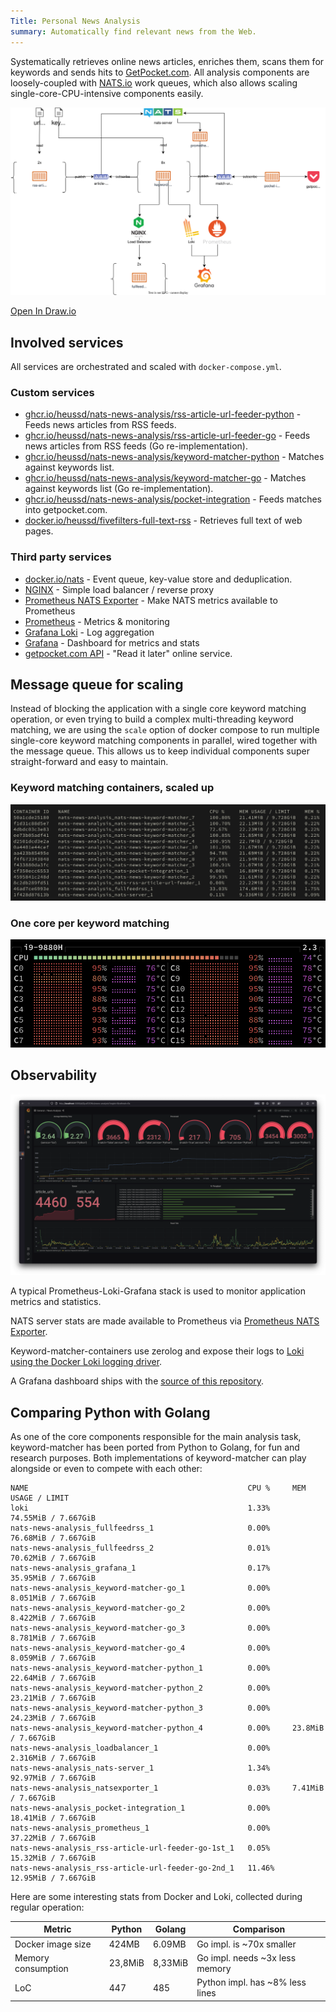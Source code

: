 ```yaml
---
Title: Personal News Analysis
summary: Automatically find relevant news from the Web.
---
```


Systematically retrieves online news articles, enriches them, scans them for keywords and sends hits to [GetPocket.com](https://getpocket.com/). All analysis components are loosely-coupled with [NATS.io](https://nats.io/) work queues, which also allows scaling single-core-CPU-intensive components easily.



![](architecture.drawio.svg)

[Open In Draw.io](https://app.diagrams.net/?url=https://raw.githubusercontent.com/heussd/nats-news-analysis/main/architecture.drawio)


## Involved services

All services are orchestrated and scaled with `docker-compose.yml`.

### Custom services

- [ghcr.io/heussd/nats-news-analysis/rss-article-url-feeder-python](https://ghcr.io/heussd/nats-news-analysis/rss-article-url-feeder-python) - Feeds news articles from RSS feeds.
- [ghcr.io/heussd/nats-news-analysis/rss-article-url-feeder-go](https://ghcr.io/heussd/nats-news-analysis/rss-article-url-feeder-go) - Feeds news articles from RSS feeds (Go re-implementation).
- [ghcr.io/heussd/nats-news-analysis/keyword-matcher-python](https://ghcr.io/heussd/nats-news-analysis/keyword-matcher-python) - Matches against keywords list.
- [ghcr.io/heussd/nats-news-analysis/keyword-matcher-go](https://ghcr.io/heussd/nats-news-analysis/keyword-matcher-go) - Matches against keywords list (Go re-implementation).
- [ghcr.io/heussd/nats-news-analysis/pocket-integration](https://ghcr.io/heussd/nats-news-analysis/pocket-integration) - Feeds matches into getpocket.com.
- [docker.io/heussd/fivefilters-full-text-rss](https://hub.docker.com/r/heussd/fivefilters-full-text-rss) - Retrieves full text of web pages.


### Third party services

- [docker.io/nats](https://hub.docker.com/_/nats) - Event queue, key-value store and deduplication.
- [NGINX](https://www.nginx.com/) - Simple load balancer / reverse proxy
- [Prometheus NATS Exporter](https://github.com/nats-io/prometheus-nats-exporter) - Make NATS metrics available to Prometheus
- [Prometheus](https://prometheus.io/) - Metrics & monitoring
- [Grafana Loki](https://grafana.com/oss/loki/) - Log aggregation
- [Grafana](https://grafana.com/grafana/) - Dashboard for metrics and stats
- [getpocket.com API](https://getpocket.com/developer/) - "Read it later" online service.

## Message queue for scaling

Instead of blocking the application with a single core keyword matching operation, or even trying to build a complex multi-threading keyword matching, we are using the `scale` option of docker compose to run multiple single-core keyword matching components in parallel, wired together with the message queue. This allows us to keep individual components super straight-forward and easy to maintain.


### Keyword matching containers, scaled up

![](containers.png)


### One core per keyword matching

![](cpu-cores.png)


## Observability

![](dashboard.png)

A typical Prometheus-Loki-Grafana stack is used to monitor application metrics and statistics.

NATS server stats are made available to Prometheus via [Prometheus NATS Exporter](https://github.com/nats-io/prometheus-nats-exporter). 

Keyword-matcher-containers use zerolog and expose their logs to [Loki using the Docker Loki logging driver](https://yuriktech.com/2020/03/21/Collecting-Docker-Logs-With-Loki/).

A Grafana dashboard ships with the [source of this repository](grafana/dashboards/).


## Comparing Python with Golang

As one of the core components responsible for the main analysis task, keyword-matcher has been ported from Python to Golang, for fun and research purposes. Both implementations of keyword-matcher can play alongside or even to compete with each other:

	NAME                                                 CPU %     MEM USAGE / LIMIT  
	loki                                                 1.33%     74.55MiB / 7.667GiB
	nats-news-analysis_fullfeedrss_1                     0.00%     76.68MiB / 7.667GiB
	nats-news-analysis_fullfeedrss_2                     0.01%     70.62MiB / 7.667GiB
	nats-news-analysis_grafana_1                         0.17%     35.95MiB / 7.667GiB
	nats-news-analysis_keyword-matcher-go_1              0.00%     8.051MiB / 7.667GiB
	nats-news-analysis_keyword-matcher-go_2              0.00%     8.422MiB / 7.667GiB
	nats-news-analysis_keyword-matcher-go_3              0.00%     8.781MiB / 7.667GiB
	nats-news-analysis_keyword-matcher-go_4              0.00%     8.059MiB / 7.667GiB
	nats-news-analysis_keyword-matcher-python_1          0.00%     22.64MiB / 7.667GiB
	nats-news-analysis_keyword-matcher-python_2          0.00%     23.21MiB / 7.667GiB
	nats-news-analysis_keyword-matcher-python_3          0.00%     24.23MiB / 7.667GiB
	nats-news-analysis_keyword-matcher-python_4          0.00%     23.8MiB / 7.667GiB 
	nats-news-analysis_loadbalancer_1                    0.00%     2.316MiB / 7.667GiB
	nats-news-analysis_nats-server_1                     1.34%     92.97MiB / 7.667GiB
	nats-news-analysis_natsexporter_1                    0.03%     7.41MiB / 7.667GiB 
	nats-news-analysis_pocket-integration_1              0.00%     18.41MiB / 7.667GiB
	nats-news-analysis_prometheus_1                      0.00%     37.22MiB / 7.667GiB
	nats-news-analysis_rss-article-url-feeder-go-1st_1   0.05%     15.32MiB / 7.667GiB
	nats-news-analysis_rss-article-url-feeder-go-2nd_1   11.46%    12.95MiB / 7.667GiB

Here are some interesting stats from Docker and Loki, collected during regular operation:

| Metric | Python | Golang | Comparison
|-----|-----|-----|-----|
| Docker image size | 424MB | 6.09MB | Go impl. is ~70x smaller
| Memory consumption | 23,8MiB | 8,33MiB | Go impl. needs ~3x less memory
| LoC | 447 | 485 | Python impl. has ~8% less lines
